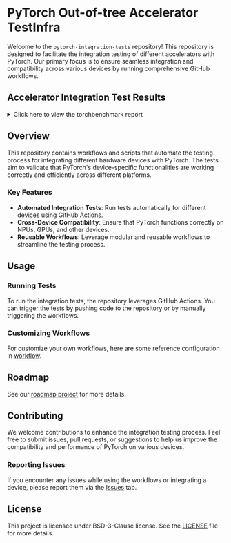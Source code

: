 # PyTorch Out-of-tree Accelerator TestInfra

Welcome to the `pytorch-integration-tests` repository! This repository is
designed to facilitate the integration testing of different accelerators with
PyTorch. Our primary focus is to ensure seamless integration and compatibility
across various devices by running comprehensive GitHub workflows.

## Accelerator Integration Test Results

<details>

<summary>Click here to view the torchbenchmark report</summary>

<!-- Torchbenchmark start -->

|                                 | npu   |
|---------------------------------|-------|
| alexnet                         | ✅    |
| Background_Matting              | ✅    |
| basic_gnn_edgecnn               | ✅    |
| basic_gnn_gcn                   | ✅    |
| basic_gnn_gin                   | ✅    |
| basic_gnn_sage                  | ✅    |
| BERT_pytorch                    | ✅    |
| cm3leon_generate                | ✅    |
| dcgan                           | ✅    |
| demucs                          | ✅    |
| densenet121                     | ✅    |
| detectron2_fasterrcnn_r_101_c4  | ❌    |
| detectron2_fasterrcnn_r_101_dc5 | ❌    |
| detectron2_fasterrcnn_r_101_fpn | ❌    |
| detectron2_fasterrcnn_r_50_c4   | ❌    |
| detectron2_fasterrcnn_r_50_dc5  | ❌    |
| detectron2_fasterrcnn_r_50_fpn  | ❌    |
| detectron2_fcos_r_50_fpn        | ❌    |
| detectron2_maskrcnn             | ❌    |
| detectron2_maskrcnn_r_101_c4    | ❌    |
| detectron2_maskrcnn_r_101_fpn   | ❌    |
| detectron2_maskrcnn_r_50_c4     | ❌    |
| detectron2_maskrcnn_r_50_fpn    | ❌    |
| dlrm                            | ✅    |
| doctr_det_predictor             | ✅    |
| doctr_reco_predictor            | ✅    |
| drq                             | ✅    |
| fastNLP_Bert                    | ❌    |
| functorch_dp_cifar10            | ✅    |
| functorch_maml_omniglot         | ✅    |
| hf_Albert                       | ✅    |
| hf_Bart                         | ✅    |
| hf_Bert                         | ✅    |
| hf_Bert_large                   | ✅    |
| hf_BigBird                      | ✅    |
| hf_clip                         | ✅    |
| hf_distil_whisper               | ✅    |
| hf_DistilBert                   | ✅    |
| hf_GPT2                         | ✅    |
| hf_GPT2_large                   | ✅    |
| hf_Longformer                   | ✅    |
| hf_Reformer                     | ❌    |
| hf_Roberta_base                 | ✅    |
| hf_T5                           | ✅    |
| hf_T5_base                      | ✅    |
| hf_T5_generate                  | ✅    |
| hf_T5_large                     | ✅    |
| hf_Whisper                      | ✅    |
| LearningToPaint                 | ✅    |
| lennard_jones                   | ✅    |
| llama                           | ✅    |
| llama_v2_7b_16h                 | ❌    |
| llava                           | ❌    |
| maml                            | ✅    |
| maml_omniglot                   | ✅    |
| microbench_unbacked_tolist_sum  | ✅    |
| mnasnet1_0                      | ✅    |
| mobilenet_v2                    | ✅    |
| mobilenet_v2_quantized_qat      | ❌    |
| mobilenet_v3_large              | ✅    |
| moco                            | ❌    |
| moondream                       | ❌    |
| nanogpt                         | ✅    |
| nvidia_deeprecommender          | ❌    |
| opacus_cifar10                  | ✅    |
| phlippe_densenet                | ✅    |
| phlippe_resnet                  | ✅    |
| pyhpc_equation_of_state         | ✅    |
| pyhpc_isoneutral_mixing         | ✅    |
| pyhpc_turbulent_kinetic_energy  | ✅    |
| pytorch_CycleGAN_and_pix2pix    | ✅    |
| pytorch_stargan                 | ✅    |
| pytorch_unet                    | ✅    |
| resnet152                       | ✅    |
| resnet18                        | ✅    |
| resnet50                        | ✅    |
| resnet50_quantized_qat          | ❌    |
| resnext50_32x4d                 | ✅    |
| sam                             | ✅    |
| sam_fast                        | ❌    |
| shufflenet_v2_x1_0              | ✅    |
| simple_gpt                      | ❌    |
| simple_gpt_tp_manual            | ❌    |
| soft_actor_critic               | ✅    |
| speech_transformer              | ✅    |
| squeezenet1_1                   | ✅    |
| stable_diffusion_text_encoder   | ❌    |
| stable_diffusion_unet           | ❌    |
| Super_SloMo                     | ✅    |
| tacotron2                       | ❌    |
| timm_efficientdet               | ❌    |
| timm_efficientnet               | ✅    |
| timm_nfnet                      | ✅    |
| timm_regnet                     | ✅    |
| timm_resnest                    | ✅    |
| timm_vision_transformer         | ✅    |
| timm_vision_transformer_large   | ✅    |
| timm_vovnet                     | ✅    |
| torch_multimodal_clip           | ❌    |
| tts_angular                     | ✅    |
| vgg16                           | ✅    |
| vision_maskrcnn                 | ❌    |
| yolov3                          | ✅    |

<!-- Torchbenchmark end -->

</details>

## Overview

This repository contains workflows and scripts that automate the testing
process for integrating different hardware devices with PyTorch. The tests aim
to validate that PyTorch's device-specific functionalities are working
correctly and efficiently across different platforms.

### Key Features

- **Automated Integration Tests**: Run tests automatically for different devices using GitHub Actions.
- **Cross-Device Compatibility**: Ensure that PyTorch functions correctly on NPUs, GPUs, and other devices.
- **Reusable Workflows**: Leverage modular and reusable workflows to streamline the testing process.

## Usage

### Running Tests

To run the integration tests, the repository leverages GitHub Actions.
You can trigger the tests by pushing code to the repository or by manually
triggering the workflows.

### Customizing Workflows

For customize your own workflows, here are some reference configuration in [workflow](https://github.com/cosdt/pytorch-integration-tests/tree/main/.github/workflows).

## Roadmap

See our [roadmap project][101] for more details.

[101]: https://github.com/orgs/cosdt/projects/7

## Contributing

We welcome contributions to enhance the integration testing process. Feel free
to submit issues, pull requests, or suggestions to help us improve the
compatibility and performance of PyTorch on various devices.

### Reporting Issues

If you encounter any issues while using the workflows or integrating a device,
please report them via the [Issues](https://github.com/cosdt/pytorch-integration-tests/issues) tab.

## License

This project is licensed under BSD-3-Clause license. See the [LICENSE](LICENSE)
file for more details.
